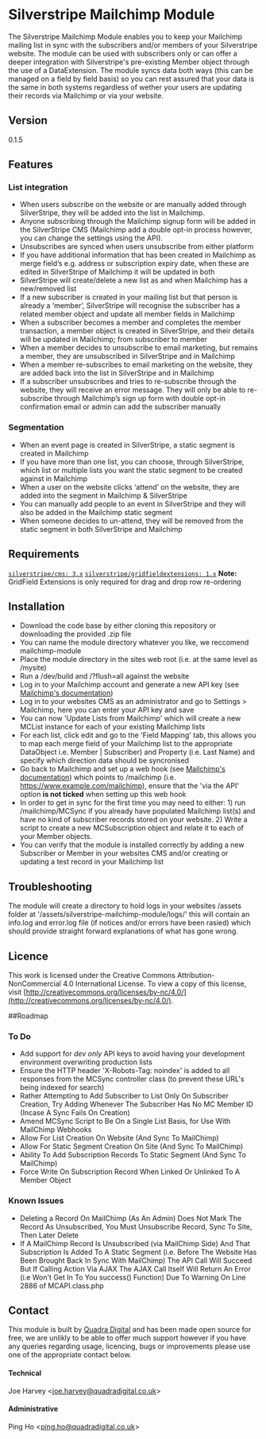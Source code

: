 # Silverstripe Mailchimp Module

The Silverstripe Mailchimp Module enables you to keep your Mailchimp mailing list in sync with the subscribers and/or members of your Silverstripe website.
The module can be used with subscribers only or can offer a deeper integration with Silverstripe's pre-existing Member object through the use of a DataExtension.
The module syncs data both ways (this can be managed on a field by field basis) so you can rest assured that your data is the same in both systems regardless of wether your users are updating their records via Mailchimp or via your website.

## Version
0.1.5

## Features
### List integration
* When users subscribe on the website or are manually added through SilverStripe, they will be added into the list in Mailchimp.
* Anyone subscribing through the Mailchimp signup form will be added in the SilverStripe CMS (Mailchimp add a double opt-in process however, you can change the settings using the API).
* Unsubscribes are synced when users unsubscribe from either platform
* If you have additional information that has been created in Mailchimp as merge field’s e.g. address or subscription expiry date, when these are edited in SilverStripe of Mailchimp it will be updated in both
* SilverStripe will create/delete a new list as and when Mailchimp has a new/removed list
* If a new subscriber is created in your mailing list but that person is already a ‘member’, SilverStripe will recognise the subscriber has a related member object and update all member fields in Mailchimp
* When a subscriber becomes a member and completes the member transaction, a member object is created in SilverStripe, and their details will be updated in Mailchimp; from subscriber to member
* When a member decides to unsubscribe to email marketing, but remains a member, they are unsubscribed in SilverStripe and in Mailchimp
* When a member re-subscribes to email marketing on the website, they are added back into the list in SilverStripe and in Mailchimp
* If a subscriber unsubscribes and tries to re-subscribe through the website, they will receive an error message. They will only be able to re-subscribe through Mailchimp’s sign up form with double opt-in confirmation email or admin can add the subscriber manually

### Segmentation
* When an event page is created in SilverStripe, a static segment is created in Mailchimp
* If you have more than one list, you can choose, through SilverStripe, which list or multiple lists you want the static segment to be created against in Mailchimp
* When a user on the website clicks ‘attend’ on the website, they are added into the segment in Mailchimp & SilverStripe
* You can manually add people to an event in SilverStripe and they will also be added in the Mailchimp static segment
* When someone decides to un-attend, they will be removed from the static segment in both SilverStripe and Mailchimp

## Requirements
[`silverstripe/cms: 3.x`](https://github.com/silverstripe/silverstripe-cms/tree/3)
[`silverstripe/gridfieldextensions: 1.x`](https://github.com/silverstripe-australia/silverstripe-gridfieldextensions/tree/1.0)
**Note:** GridField Extensions is only required for drag and drop row re-ordering

## Installation
* Download the code base by either cloning this repository or downloading the provided .zip file
* You can name the module directory whatever you like, we reccomend mailchimp-module
* Place the module directory in the sites web root (i.e. at the same level as /mysite)
* Run a /dev/build and /?flush=all against the website
* Log in to your Mailchimp account and generate a new API key (see [Mailchimp's documentation](http://kb.mailchimp.com/accounts/management/about-api-keys))
* Log in to your websites CMS as an administrator and go to Settings > Mailchimp, here you can enter your API key and save
* You can now 'Update Lists from Mailchimp' which will create a new MCList instance for each of your existing Mailchimp lists
* For each list, click edit and go to the 'Field Mapping' tab, this allows you to map each merge field of your Mailchimp list to the appropriate DataObject i.e. Member | Subscriber) and Property (i.e. Last Name) and specify which direction data should be syncronised
* Go back to Mailchimp and set up a web hook (see [Mailchimp's documentation](http://kb.mailchimp.com/integrations/other-integrations/how-to-set-up-webhooks)) which points to /mailchimp (i.e. https://www.example.com/mailchimp), ensure that the 'via the API' option **is not ticked** when setting up this web hook
* In order to get in sync for the first time you may need to either: 1) run /mailchimp/MCSync if you already have populated Mailchimp list(s) and have no kind of subscriber records stored on your website. 2) Write a script to create a new MCSubscription object and relate it to each of your Member objects.
* You can verify that the module is installed correctly by adding a new Subscriber or Member in your websites CMS and/or creating or updating a test record in your Mailchimp list

## Troubleshooting
The module will create a directory to hold logs in your websites /assets folder at '/assets/silverstripe-mailchimp-module/logs/' this will contain an info.log and error.log file (if notices and/or errors have been rasied) which should provide straight forward explanations of what has gone wrong.

## Licence
This work is licensed under the Creative Commons Attribution-NonCommercial 4.0 International License.
To view a copy of this license, visit [http://creativecommons.org/licenses/by-nc/4.0/](http://creativecommons.org/licenses/by-nc/4.0/).

##Roadmap
### To Do
* Add support for _dev only_ API keys to avoid having your development environment overwriting production lists
* Ensure the HTTP header 'X-Robots-Tag: noindex' is added to all responses from the MCSync controller class (to prevent these URL's being indexed for search)
* Rather Attempting to Add Subscriber to List Only On Subscriber Creation, Try Adding Whenever The Subscriber Has No MC Member ID (Incase A Sync Fails On Creation)
* Amend MCSync Script to Be On a Single List Basis, for Use With MailChimp Webhooks
* Allow For List Creation On Website (And Sync To MailChimp)
* Allow For Static Segment Creation On Site (And Sync To MailChimp)
* Ability To Add Subscription Records To Static Segment (And Sync To MailChimp)
* Force Write On Subscription Record When Linked Or Unlinked To A Member Object

### Known Issues
* Deleting a Record On MailChimp (As An Admin) Does Not Mark The Record As Unsubscribed, You Must Unsubscribe Record, Sync To Site, Then Later Delete
* If A MailChimp Record Is Unsubscribed (via MailChimp Side) And That Subscription Is Added To A Static Segment (i.e. Before The Website Has Been Brought Back In Sync With MailChimp) The API Call Will Succeed But If Calling Action Via AJAX The AJAX Call Itself Will Return An Error (i.e Won't Get In To You success() Function) Due To Warning On Line 2886 of MCAPI.class.php

## Contact
This module is built by [Quadra Digital](https://www.quadradigital.co.uk) and has been made open source for free, we are unlikly to be able to offer much support however if you have any queries regarding usage, licencing, bugs or improvements please use one of the appropriate contact below.
#### Technical
Joe Harvey <[joe.harvey@quadradigital.co.uk](mailto:joe.harvey@quadradigital.co.uk)>
#### Administrative
Ping Ho <[ping.ho@quadradigital.co.uk](mailto:ping.ho@quadradigital.co.uk)>
